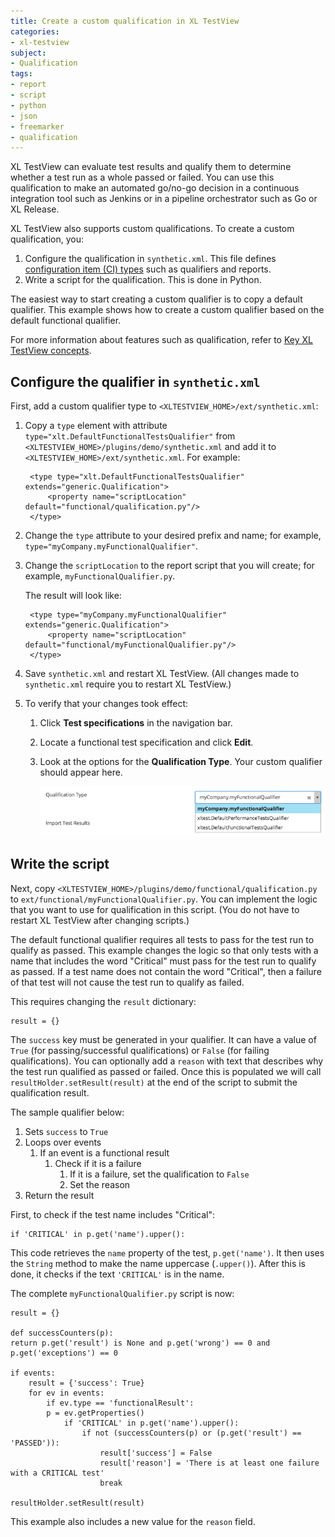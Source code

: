 ```yaml
---
title: Create a custom qualification in XL TestView
categories:
- xl-testview
subject:
- Qualification
tags:
- report
- script
- python
- json
- freemarker
- qualification
---
```


XL TestView can evaluate test results and qualify them to determine whether a test run as a whole passed or failed. You can use this qualification to make an automated go/no-go decision in a continuous integration tool such as Jenkins or in a pipeline orchestrator such as Go or XL Release.

XL TestView also supports custom qualifications. To create a custom qualification, you:

1. Configure the qualification in `synthetic.xml`. This file defines [configuration item (CI) types](/xl-deploy/concept/key-xl-deploy-concepts.html#type-system) such as qualifiers and reports. 
1. Write a script for the qualification. This is done in Python.

The easiest way to start creating a custom qualifier is to copy a default qualifier. This example shows how to create a custom qualifier based on the default functional qualifier.

For more information about features such as qualification, refer to [Key XL TestView concepts](/xl-testview/concept/key-concepts.html).

## Configure the qualifier in `synthetic.xml`

First, add a custom qualifier type to `<XLTESTVIEW_HOME>/ext/synthetic.xml`:

1. Copy a `type` element with attribute `type="xlt.DefaultFunctionalTestsQualifier"` from `<XLTESTVIEW_HOME>/plugins/demo/synthetic.xml` and add it to `<XLTESTVIEW_HOME>/ext/synthetic.xml`. For example:

        <type type="xlt.DefaultFunctionalTestsQualifier" extends="generic.Qualification">
            <property name="scriptLocation" default="functional/qualification.py"/>
        </type> 

1. Change the `type` attribute to your desired prefix and name; for example, `type="myCompany.myFunctionalQualifier"`.
1. Change the `scriptLocation` to the report script that you will create; for example, `myFunctionalQualifier.py`.

    The result will look like:

        <type type="myCompany.myFunctionalQualifier" extends="generic.Qualification">
            <property name="scriptLocation" default="functional/myFunctionalQualifier.py"/>
        </type>

1. Save `synthetic.xml` and restart XL TestView. (All changes made to `synthetic.xml` require you to restart XL TestView.)
1. To verify that your changes took effect:
    1. Click **Test specifications** in the navigation bar.
    1. Locate a functional test specification and click **Edit**.
    1. Look at the options for the **Qualification Type**. Your custom qualifier should appear here.

        ![Qualification Type with new Qualification](images/sample-qualification-dropdown.png)

## Write the script

Next, copy `<XLTESTVIEW_HOME>/plugins/demo/functional/qualification.py` to `ext/functional/myFunctionalQualifier.py`. You can implement the logic that you want to use for qualification in this script. (You do not have to restart XL TestView after changing scripts.)

The default functional qualifier requires all tests to pass for the test run to qualify as passed. This example changes the logic so that only tests with a name that includes the word "Critical" must pass for the test run to qualify as passed. If a test name does not contain the word "Critical", then a failure of that test will not cause the test run to qualify as failed.

This requires changing the `result` dictionary:

    result = {}

The `success` key must be generated in your qualifier. It can have a value of `True` (for passing/successful qualifications) or `False` (for failing qualifications). You can optionally add a `reason` with text that describes why the test run qualified as passed or failed. Once this is populated we will call `resultHolder.setResult(result)` at the end of the script to submit the qualification result.

The sample qualifier below:

1. Sets `success` to `True`
1. Loops over events
    1. If an event is a functional result
        1. Check if it is a failure
            1. If it is a failure, set the qualification to `False`
            1. Set the reason
1. Return the result

First, to check if the test name includes "Critical":

    if 'CRITICAL' in p.get('name').upper():

This code retrieves the `name` property of the test, `p.get('name')`. It then uses the `String` method to make the name uppercase (`.upper()`). After this is done, it checks if the text `'CRITICAL'` is in the name. 

The complete `myFunctionalQualifier.py` script is now:

	result = {}

	def successCounters(p):
	return p.get('result') is None and p.get('wrong') == 0 and p.get('exceptions') == 0

	if events:
	    result = {'success': True}
	    for ev in events:
	        if ev.type == 'functionalResult':
	        p = ev.getProperties()
	            if 'CRITICAL' in p.get('name').upper():
	                if not (successCounters(p) or (p.get('result') == 'PASSED')):
	                    result['success'] = False
                        result['reason'] = 'There is at least one failure with a CRITICAL test'
	                    break

	resultHolder.setResult(result)

This example also includes a new value for the `reason` field.
